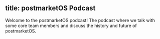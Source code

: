 title: postmarketOS Podcast
---

Welcome to the postmarketOS podcast! The podcast where we talk with some core team members and discuss the history
and future of postmarketOS.


